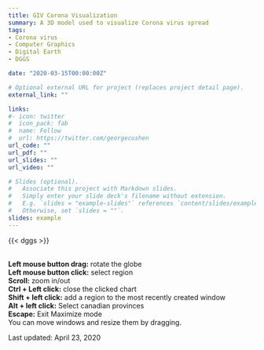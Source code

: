 ```yaml
---
title: GIV Corona Visualization
summary: A 3D model used to visualize Corona virus spread 
tags:
- Corona virus
- Computer Graphics
- Digital Earth
- DGGS

date: "2020-03-15T00:00:00Z"

# Optional external URL for project (replaces project detail page).
external_link: ""

links:
#- icon: twitter
#  icon_pack: fab
#  name: Follow
#  url: https://twitter.com/georgecushen
url_code: ""
url_pdf: ""
url_slides: ""
url_video: ""

# Slides (optional).
#   Associate this project with Markdown slides.
#   Simply enter your slide deck's filename without extension.
#   E.g. `slides = "example-slides"` references `content/slides/example-slides.md`.
#   Otherwise, set `slides = ""`.
slides: example
---
```


{{< dggs >}}

\
**Left mouse button drag:** rotate the globe\
**Left mouse button click:** select region\
**Scroll:** zoom in/out\
**Ctrl + Left click:** close the clicked chart\
**Shift + left click:** add a region to the most recently created window\
**Alt + left click:** Select canadian provinces\
**Escape:** Exit Maximize mode\
You can move windows and resize them by dragging.

Last updated: April 23, 2020
